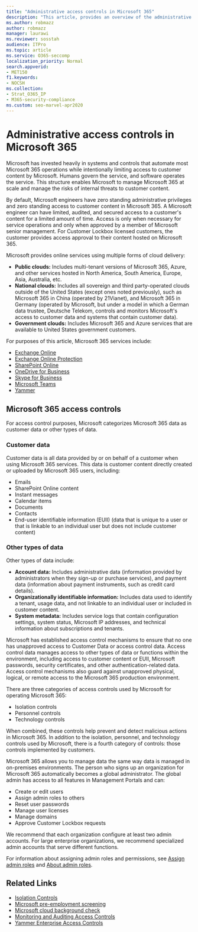 ```yaml
---
title: "Administrative access controls in Microsoft 365"
description: "This article, provides an overview of the administrative access controls and data categorization in Microsoft 365."
ms.author: robmazz
author: robmazz
manager: laurawi
ms.reviewer: sosstah
audience: ITPro
ms.topic: article
ms.service: O365-seccomp
localization_priority: Normal
search.appverid:
- MET150
f1.keywords:
- NOCSH
ms.collection:
- Strat_O365_IP
- M365-security-compliance
ms.custom: seo-marvel-apr2020
---
```


# Administrative access controls in Microsoft 365 

Microsoft has invested heavily in systems and controls that automate most Microsoft 365 operations while intentionally limiting access to customer content by Microsoft. Humans govern the service, and software operates the service. This structure enables Microsoft to manage Microsoft 365 at scale and manage the risks of internal threats to customer content.

By default, Microsoft engineers have zero standing administrative privileges and zero standing access to customer content in Microsoft 365. A Microsoft engineer can have limited, audited, and secured access to a customer's content for a limited amount of time. Access is only when necessary for service operations and only when approved by a member of Microsoft senior management. For Customer Lockbox licensed customers, the customer provides access approval to their content hosted on Microsoft 365.

Microsoft provides online services using multiple forms of cloud delivery:

- **Public clouds:** Includes multi-tenant versions of Microsoft 365, Azure, and other services hosted in North America, South America, Europe, Asia, Australia, etc.
- **National clouds:** Includes all sovereign and third party-operated clouds outside of the United States (except ones noted previously), such as Microsoft 365 in China (operated by 21Vianet), and Microsoft 365 in Germany (operated by Microsoft, but under a model in which a German data trustee, Deutsche Telekom, controls and monitors Microsoft's access to customer data and systems that contain customer data).
- **Government clouds:** Includes Microsoft 365 and Azure services that are available to United States government customers.

For purposes of this article, Microsoft 365 services include:

- [Exchange Online](https://docs.microsoft.com/Exchange/exchange-online)
- [Exchange Online Protection](https://docs.microsoft.com/Office365/SecurityCompliance/eop/exchange-online-protection-overview)
- [SharePoint Online](https://docs.microsoft.com/sharepoint/sharepoint-online)
- [OneDrive for Business](https://docs.microsoft.com/OneDrive/onedrive)
- [Skype for Business](https://docs.microsoft.com/SkypeForBusiness/skype-for-business-online)
- [Microsoft Teams](https://docs.microsoft.com/MicrosoftTeams/Teams-overview)
- [Yammer](https://docs.microsoft.com/yammer/yammer-landing-page)

## Microsoft 365 access controls

For access control purposes, Microsoft categorizes Microsoft 365 data as customer data or other types of data.

### Customer data

Customer data is all data provided by or on behalf of a customer when using Microsoft 365 services. This data is customer content directly created or uploaded by Microsoft 365 users, including:

- Emails
- SharePoint Online content
- Instant messages
- Calendar items
- Documents
- Contacts
- End-user identifiable information (EUII) (data that is unique to a user or that is linkable to an individual user but does not include customer content)

### Other types of data

Other types of data include:

- **Account data:** Includes administrative data (information provided by administrators when they sign-up or purchase services), and payment data (information about payment instruments, such as credit card details).
- **Organizationally identifiable information:** Includes data used to identify a tenant, usage data, and not linkable to an individual user or included in customer content.
- **System metadata:** Includes service logs that contain configuration settings, system status, Microsoft IP addresses, and technical information about subscriptions and tenants.

Microsoft has established access control mechanisms to ensure that no one has unapproved access to Customer Data or access control data. Access control data manages access to other types of data or functions within the environment, including access to customer content or EUII, Microsoft passwords, security certificates, and other authentication-related data. Access control mechanisms also guard against unapproved physical, logical, or remote access to the Microsoft 365 production environment.

There are three categories of access controls used by Microsoft for operating Microsoft 365:

- Isolation controls
- Personnel controls
- Technology controls

When combined, these controls help prevent and detect malicious actions in Microsoft 365. In addition to the isolation, personnel, and technology controls used by Microsoft, there is a fourth category of controls: those controls implemented by customers.

Microsoft 365 allows you to manage data the same way data is managed in on-premises environments. The person who signs up an organization for Microsoft 365 automatically becomes a global administrator. The global admin has access to all features in Management Portals and can:

- Create or edit users
- Assign admin roles to others
- Reset user passwords
- Manage user licenses
- Manage domains
- Approve Customer Lockbox requests

We recommend that each organization configure at least two admin accounts. For large enterprise organizations, we recommend specialized admin accounts that serve different functions.

For information about assigning admin roles and permissions, see [Assign admin roles](https://docs.microsoft.com/microsoft-365/admin/add-users/assign-admin-roles) and [About admin roles](https://docs.microsoft.com/microsoft-365/admin/add-users/about-admin-roles).

## Related Links

- [Isolation Controls](assurance-isolation-controls.md)
- [Microsoft pre-employment screening](assurance-pre-employment-screening.md)
- [Microsoft cloud background check](assurance-cloud-background-check.md)
- [Monitoring and Auditing Access Controls](assurance-monitoring-and-auditing-access-controls.md)
- [Yammer Enterprise Access Controls](assurance-yammer-enterprise-access-controls.md)
